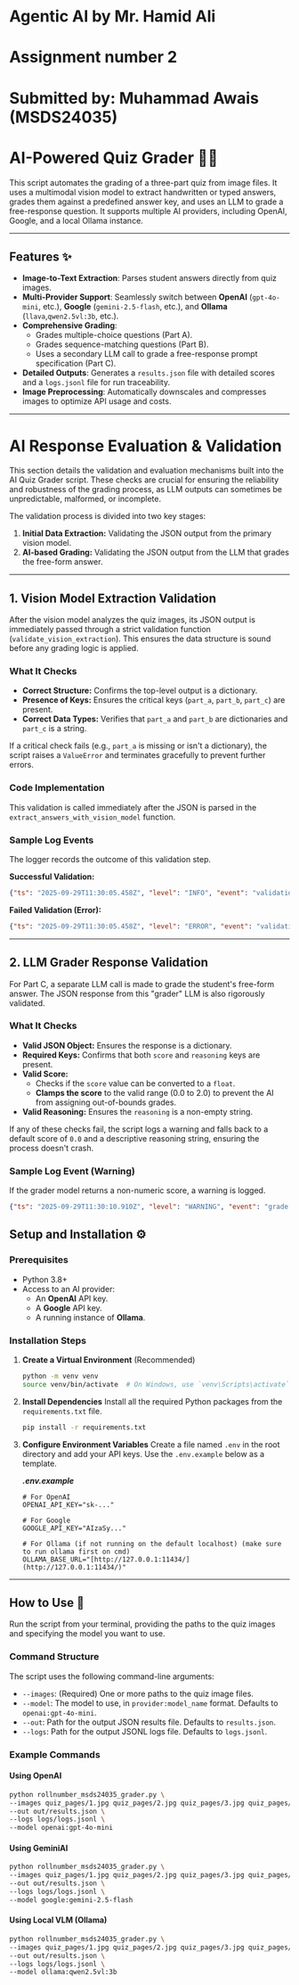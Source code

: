 # Agentic AI by Mr. Hamid Ali
# Assignment number 2
# Submitted by: Muhammad Awais (MSDS24035)


# AI-Powered Quiz Grader 🤖📝

This script automates the grading of a three-part quiz from image files. It uses a multimodal vision model to extract handwritten or typed answers, grades them against a predefined answer key, and uses an LLM to grade a free-response question. It supports multiple AI providers, including OpenAI, Google, and a local Ollama instance.

---

## Features ✨

* **Image-to-Text Extraction**: Parses student answers directly from quiz images.
* **Multi-Provider Support**: Seamlessly switch between **OpenAI** (`gpt-4o-mini`, etc.), **Google** (`gemini-2.5-flash`, etc.), and **Ollama** (`llava`,`qwen2.5vl:3b`, etc.).
* **Comprehensive Grading**:
    * Grades multiple-choice questions (Part A).
    * Grades sequence-matching questions (Part B).
    * Uses a secondary LLM call to grade a free-response prompt specification (Part C).
* **Detailed Outputs**: Generates a `results.json` file with detailed scores and a `logs.jsonl` file for run traceability.
* **Image Preprocessing**: Automatically downscales and compresses images to optimize API usage and costs.

---

# AI Response Evaluation & Validation

This section details the validation and evaluation mechanisms built into the AI Quiz Grader script. These checks are crucial for ensuring the reliability and robustness of the grading process, as LLM outputs can sometimes be unpredictable, malformed, or incomplete.

The validation process is divided into two key stages:
1.  **Initial Data Extraction:** Validating the JSON output from the primary vision model.
2.  **AI-based Grading:** Validating the JSON output from the LLM that grades the free-form answer.

---

## 1. Vision Model Extraction Validation

After the vision model analyzes the quiz images, its JSON output is immediately passed through a strict validation function (`validate_vision_extraction`). This ensures the data structure is sound before any grading logic is applied.

### What It Checks

* **Correct Structure:** Confirms the top-level output is a dictionary.
* **Presence of Keys:** Ensures the critical keys (`part_a`, `part_b`, `part_c`) are present.
* **Correct Data Types:** Verifies that `part_a` and `part_b` are dictionaries and `part_c` is a string.

If a critical check fails (e.g., `part_a` is missing or isn't a dictionary), the script raises a `ValueError` and terminates gracefully to prevent further errors.

### Code Implementation

This validation is called immediately after the JSON is parsed in the `extract_answers_with_vision_model` function.

### Sample Log Events

The logger records the outcome of this validation step.

**Successful Validation:**
```json
{"ts": "2025-09-29T11:30:05.458Z", "level": "INFO", "event": "validation.vision_json.success", "cid": "..."}
```

**Failed Validation (Error):**
```json
{"ts": "2025-09-29T11:30:05.458Z", "level": "ERROR", "event": "validation.vision_json.error", "cid": "...", "error": "Validation failed: 'part_a' is missing or not a dictionary."}
```

---

## 2. LLM Grader Response Validation

For Part C, a separate LLM call is made to grade the student's free-form answer. The JSON response from this "grader" LLM is also rigorously validated.

### What It Checks

* **Valid JSON Object:** Ensures the response is a dictionary.
* **Required Keys:** Confirms that both `score` and `reasoning` keys are present.
* **Valid Score:**
    * Checks if the `score` value can be converted to a `float`.
    * **Clamps the score** to the valid range (0.0 to 2.0) to prevent the AI from assigning out-of-bounds grades.
* **Valid Reasoning:** Ensures the `reasoning` is a non-empty string.

If any of these checks fail, the script logs a warning and falls back to a default score of `0.0` and a descriptive reasoning string, ensuring the process doesn't crash.


### Sample Log Event (Warning)

If the grader model returns a non-numeric score, a warning is logged.

```json
{"ts": "2025-09-29T11:30:10.910Z", "level": "WARNING", "event": "grade.part_c.validation.warn", "cid": "...", "issue": "Score 'one point five' is not a valid float, defaulting to 0.0."}
```

## Setup and Installation ⚙️

### Prerequisites

* Python 3.8+
* Access to an AI provider:
    * An **OpenAI** API key.
    * A **Google** API key.
    * A running instance of **Ollama**.

### Installation Steps

1.  **Create a Virtual Environment** (Recommended)
    ```bash
    python -m venv venv
    source venv/bin/activate  # On Windows, use `venv\Scripts\activate`
    ```

2.  **Install Dependencies**
    Install all the required Python packages from the `requirements.txt` file.
    ```bash
    pip install -r requirements.txt
    ```

3.  **Configure Environment Variables**
    Create a file named `.env` in the root directory and add your API keys. Use the `.env.example` below as a template.

    ***.env.example***
    ```env
    # For OpenAI
    OPENAI_API_KEY="sk-..."

    # For Google
    GOOGLE_API_KEY="AIzaSy..."

    # For Ollama (if not running on the default localhost) (make sure to run ollama first on cmd)
    OLLAMA_BASE_URL="[http://127.0.0.1:11434/](http://127.0.0.1:11434/)"
    ```

---

## How to Use 🚀

Run the script from your terminal, providing the paths to the quiz images and specifying the model you want to use.

### Command Structure

The script uses the following command-line arguments:
* `--images`: (Required) One or more paths to the quiz image files.
* `--model`: The model to use, in `provider:model_name` format. Defaults to `openai:gpt-4o-mini`.
* `--out`: Path for the output JSON results file. Defaults to `results.json`.
* `--logs`: Path for the output JSONL logs file. Defaults to `logs.jsonl`.

### Example Commands

#### **Using OpenAI**
```bash
python rollnumber_msds24035_grader.py \ 
--images quiz_pages/1.jpg quiz_pages/2.jpg quiz_pages/3.jpg quiz_pages/4.jpg \
--out out/results.json \
--logs logs/logs.jsonl \
--model openai:gpt-4o-mini
```

#### **Using GeminiAI**
```bash
python rollnumber_msds24035_grader.py \
--images quiz_pages/1.jpg quiz_pages/2.jpg quiz_pages/3.jpg quiz_pages/4.jpg \
--out out/results.json \
--logs logs/logs.jsonl \
--model google:gemini-2.5-flash
```

#### **Using Local VLM (Ollama)**
```bash
python rollnumber_msds24035_grader.py \
--images quiz_pages/1.jpg quiz_pages/2.jpg quiz_pages/3.jpg quiz_pages/4.jpg \
--out out/results.json \
--logs logs/logs.jsonl \
--model ollama:qwen2.5vl:3b
```
